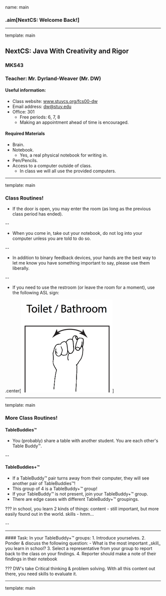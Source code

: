 name: main

### .aim[NextCS: Welcome Back!]
<style>
.aim {
font-size: .75em;
border-bottom: 1px solid lightgray;
margin: 1px;
}
.remark-inline-code {
  background-color: lightgray;
  border-radius: 3px;
  padding-left: 2px;
  padding-right: 2px;
}
/*h4 {font-size: 1.5em}*/
</style>

---
template: main

## NextCS: Java With Creativity and Rigor
### MKS43
### Teacher: Mr. Dyrland-Weaver (Mr. DW)
#### Useful information:
- Class website: www.stuycs.org/fcs00-dw
- Email address: dw@stuy.edu
- Office: 301
  - Free periods: 6, 7, 8
  - Making an appointment ahead of time is encouraged.

#### Required Materials
- Brain.
- Notebook.
  - Yes, a real physical notebook for writing in.
- Pen/Pencils.
- Access to a computer outside of class.
  - In class we will all use the provided computers.

---
template: main

### Class Routines!

- If the door is open, you may enter the room (as long as the previous class period has ended).

--

- When you come in, take out your notebook, do not log into your computer unless you are told to do so.

--

- In addition to binary feedback devices, your hands are the best way to let me know you have something important to say, please use them liberally.

--

- If you need to use the restroom (or leave the room for a moment), use the following ASL sign:

.center[<img src="img/01_asl_bathroom.png" height="300">]



---
template: main

### More Class Routines!
#### TableBuddies™
- You (probably) share a table with another student. You are each other's Table Buddy™.

--

#### TableBuddies+™
- If a TableBuddy™ pair turns away from their computer, they will see another pair of TableBuddies™!
- This group of 4 is a TableBuddy+™ group!
- If your TableBuddy™ is not present, join your TableBuddy+™ group.
- There are edge cases with different TableBuddy+™ groupings.

???
in school, you learn 2 kinds of things:
content - still important, but more easily found out in the world.
skills - hmm...

--

<hr>
#### Task:
In your TableBuddy+™ groups:
1. Introduce yourselves.
2. Ponder & discuss the following question:
   - What is the most important _skill_ you learn in school?
3. Select a representative from your group to report back to the class on your findings.
4. Reporter should make a note of their findings in their notebook

???
DW's take
Critical thinking & problem solving.
With all this content out there, you need skills to evaluate it.

---
template: main
